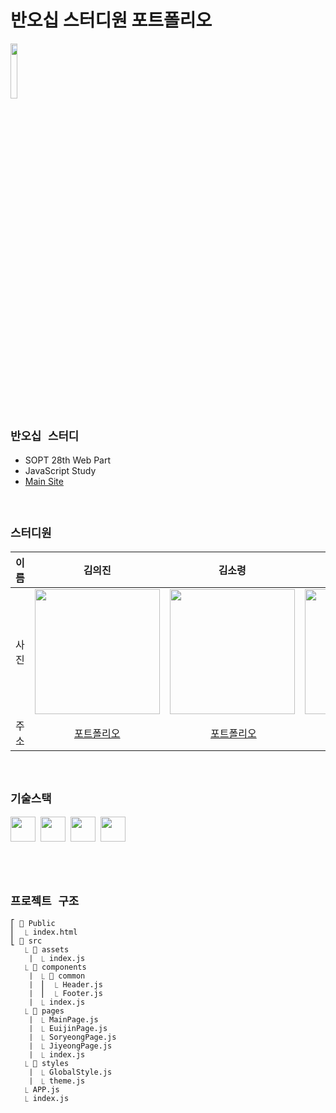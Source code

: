 # 반오십 스터디원 포트폴리오

<img src="https://user-images.githubusercontent.com/24906022/123024697-6db5d680-d414-11eb-8733-157a63bbf3b9.png" width=15%>

<br/>

## `반오십 스터디`

- SOPT 28th Web Part
- JavaScript Study
- [Main Site](https://webmonster.netlify.app/)

<br/>

## `스터디원`

| 이름 |                                                                                                                                                                                                                                    김의진                                                                                                                                                                                                                                     |                                                                                                                                                                                                                                                 김소령                                                                                                                                                                                                                                                  |                                                                                                                                                                                                                                    현지영                                                                                                                                                                                                                                     |
| :--: | :---------------------------------------------------------------------------------------------------------------------------------------------------------------------------------------------------------------------------------------------------------------------------------------------------------------------------------------------------------------------------------------------------------------------------------------------------------------------------: | :-----------------------------------------------------------------------------------------------------------------------------------------------------------------------------------------------------------------------------------------------------------------------------------------------------------------------------------------------------------------------------------------------------------------------------------------------------------------------------------------------------: | :---------------------------------------------------------------------------------------------------------------------------------------------------------------------------------------------------------------------------------------------------------------------------------------------------------------------------------------------------------------------------------------------------------------------------------------------------------------------------: |
| 사진 | <img src="https://user-images.githubusercontent.com/24906022/123105895-21e64a00-d473-11eb-8913-aff2aa94882b.jpeg" width=200> | <img src="https://user-images.githubusercontent.com/24906022/123106002-39253780-d473-11eb-901f-3c5cede50b81.jpeg" width=200> | <img src="https://user-images.githubusercontent.com/24906022/123106112-53f7ac00-d473-11eb-8626-81a630f3ac87.jpeg" width=200> |
| 주소 |                                                                                                                                                                                                                      [포트폴리오](https://webmonster.netlify.app/euijin)                                                                                                                                                                                                                      |                                                                                                                                                                                                                                &nbsp;[포트폴리오](https://webmonster.netlify.app/soryeong)                                                                                                                                                                                                                                |                                                                                                                                                                                                                   &nbsp;[포트폴리오](https://webmonster.netlify.app/jiyeong)                                                                                                                                                                                                                   |

<br/>

## `기술스택`

<img src="https://img.shields.io/badge/-ReactJs-61DAFB?logo=react&logoColor=white&style=flat" height=40>&nbsp;&nbsp;<img src="https://img.shields.io/badge/-CSS3-2573B6?logo=css3&logoColor=white&style=flat" height=40>&nbsp;&nbsp;<img src="https://img.shields.io/badge/-HTML5-ED4133?logo=html5&logoColor=white&style=flat" height=40>&nbsp;&nbsp;<img src="https://img.shields.io/badge/-JavaScript-E5D145?logo=javascript&logoColor=white&style=flat" height=40>

<br/>
<br/>

## `프로젝트 구조`

```
⎡ 📁 Public
⎜  ⎿ index.html
⎣ 📁 src
   ⎿ 📁 assets
   ⎹  ⎿ index.js
   ⎿ 📁 components
   ⎹  ⎿ 📁 common
   ⎹  ⎮  ⎿ Header.js
   ⎹  ⎮  ⎿ Footer.js
   ⎹  ⎿ index.js
   ⎿ 📁 pages
   ⎹  ⎿ MainPage.js
   ⎹  ⎿ EuijinPage.js
   ⎹  ⎿ SoryeongPage.js
   ⎹  ⎿ JiyeongPage.js
   ⎹  ⎿ index.js
   ⎿ 📁 styles
   ⎹  ⎿ GlobalStyle.js
   ⎹  ⎿ theme.js
   ⎿ APP.js
   ⎿ index.js
```
